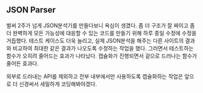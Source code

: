 ## JSON Parser

벌써 2주가 넘게 JSON분석기를 만들다보니 욕심이 생겼다.
좀 더 구조가 잘 짜이고 좀 더 완벽하게 모든 가능성에 대응할 수 있는 코드를 만들기 위해 하루 종일 수정에 수정을 거듭했다.
테스트 케이스도 더욱 늘리고, 실제 JSON분석을 해주는 다른 사이트의 결과와 비교하여 최대한 같은 결과가 나오도록 수정하는 작업을 했다.
그러면서 테스트하는 함수가 오히려 줄어드는 효과가 나타났다.
캡슐화가 진행되면서 겉으로 드러나는 함수가 줄어든 효과다.

외부로 드러내는 API를 제외하고 전부 내부에서만 사용하도록 캡슐화하는 작업은 앞으로 더 신경써서 세밀하게 코딩해봐야겠다.
